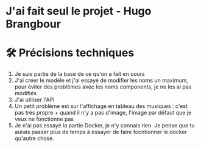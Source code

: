 # J'ai fait seul le projet - Hugo Brangbour

# 🛠️ Précisions techniques
1. Je suis partie de la base de ce qu'on a fait en cours
2. J'ai créer le modèle et j'ai essayé de modifier les noms un maximum, pour éviter des problèmes avec les noms components, je ne les ai pas modifiés
3. J'ai utiliser l'API 
4. Un petit problème est sur l'affichage en tableau des musiques : c'est pas très propre + quand il n'y a pas d'image, l'image par défaut que je veux ne fonctionne pas
5. Je n'ai pas essayé la partie Docker, je n'y connais rien. Je pense que tu aurais passer plus de temps à essayer de faire focntionner le docker qu'autre chose. 
